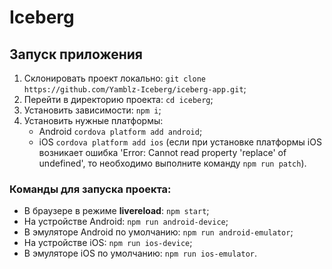 # Iceberg

## Запуск приложения

1. Склонировать проект локально: `git clone https://github.com/Yamblz-Iceberg/iceberg-app.git`;
1. Перейти в директорию проекта: `cd iceberg`;
1. Установить зависимости: `npm i`;
1. Установить нужные платформы: 
    - Android `cordova platform add android`;
    - iOS `cordova platform add ios` (если при установке платформы iOS возникает ошибка 'Error: Cannot read property 'replace' of undefined', то необходимо выполните команду `npm run patch`).

### Команды для запуска проекта:
- В браузере в режиме **livereload**: `npm start`;
- На устройстве Android: `npm run android-device`;
- В эмуляторе Android по умолчанию: `npm run android-emulator`;
- На устройстве iOS: `npm run ios-device`;
- В эмуляторе iOS по умолчанию: `npm run ios-emulator`.
